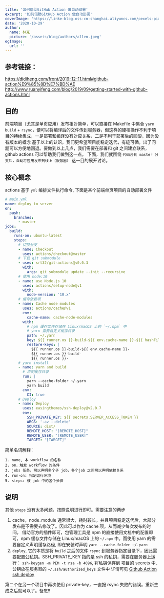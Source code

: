 ```yaml
---
title: '如何借助GitHub Action 做自动部署'
excerpt: '如何借助GitHub Action 做自动部署'
coverImage: 'https://linke-blog.oss-cn-shanghai.aliyuncs.com/pexels-pixabay-163036%20%281%29.jpg'
date: '2020-10-29'
author:
  name: 林克 
  picture: '/assets/blog/authors/allen.jpeg'
ogImage:
  url: ''
---
```


## 参考链接：
https://didiheng.com/front/2019-12-11.html#github-action%E9%85%8D%E7%BD%AE
http://www.ruanyifeng.com/blog/2019/09/getting-started-with-github-actions.html

## 目的
  前端项目（尤其是单页应用）发布相对简单，可以直接在 Makefile 中集合 `yarn build` + `rsync`，便可以将编译后的文件传到服务器，但这样的硬核操作不利于项目的持续集成，一是部署和编译没有对应关系，二是不利于部署后的回滚，因为没有版本的概念
  基于以上的认识，我们更希望项目能稳定迭代，有迹可循，出了问题可以方便地回退。要做到以上几点，我们需要在部署和 git 之间建立联系，github actions 可以帮助我们做到这一点。
  下面，我们就围绕 `代码合到 master 分支后，自动将应用发布到线上（服务器）` 这一目的展开讨论。

## 核心概念
  actions 基于 `yml` 编排文件执行命令, 下面是某个前端单页项目的自动部署文件

  ```yml
  # main.yml
  name: deploy to server
  on:
    push:
      branches:
        - master
  jobs:
    build:
      runs-on: ubuntu-latest
      steps:
        # 切换分支
        - name: Checkout
          uses: actions/checkout@master
        # 下载 git submodule
        - uses: srt32/git-actions@v0.0.3
          with:
            args: git submodule update --init --recursive
        # 使用 node:10
        - name: use Node.js 10
          uses: actions/setup-node@v1
          with:
            node-version: '10.x'
        # 缓存依赖项
        - name: Cache node modules
          uses: actions/cache@v1
          env:
            cache-name: cache-node-modules
          with:
            # npm 缓存文件存储在 Linux/macOS 上的 `~/.npm` 中
            # yarn 需要自定义缓存目录
            path: ~/.yarn
            key: ${{ runner.os }}-build-${{ env.cache-name }}-${{ hashFiles('**/yarn.lock') }}
            restore-keys: |
              ${{ runner.os }}-build-${{ env.cache-name }}-
              ${{ runner.os }}-build-
              ${{ runner.os }}-
        # yarn install
        - name: yarn and build
          # 声明缓存目录
          run: |
            yarn --cache-folder ~/.yarn
            yarn build
          env:
            CI: true
        # Deploy
        - name: Deploy
          uses: easingthemes/ssh-deploy@v2.0.7
          env:
            SSH_PRIVATE_KEY: ${{ secrets.SERVER_ACCESS_TOKEN }}
            ARGS: '-av --delete'
            SOURCE: dist/
            REMOTE_HOST: "[REMOTE_HOST]"
            REMOTE_USER: "[REMOTE_USER]"
            TARGET: "[TARGET]"
  ```

  简单名词解释：

    1. name, 本 workflow 的名称  
    2. on，触发 workflow 的条件  
    3. jobs 任务，可以声明多个子 job，各个job 之间可以声明依赖关系  
    4. run-on: 指定运行环境  
    5. steps: 该 job 中的各个步骤  

## 说明
  其他 `steps` 没有太多问题，按照说明进行即可。需要注意的两步
  
  1. cache，node_module 通常很大，耗时较长，并且项目稳定迭代后，大部分发布是不需要去修改了。因此可以作为 cache 项，从而减少每次发布的时间。 借助官方的插件即可，包管理工具是 npm 的直接使用文档中的配置即可，npm 缓存文件存储在 Linux/macOS 上的 `~/.npm` 中。而使用 yarn 的需要自定义声明缓存路径, 即在安装时声明 `yarn --cache-folder ~/.yarn`
  2. `deploy`, 它的本质是将 `build` 之后的文件 `rsync` 到服务器指定目录下，因此需要配置公私钥。SSH_PRIVATE_KEY 指的是 ssh 的私钥，需要在服务器上运行： `ssh-keygen -m PEM -t rsa -b 4096`, 将私钥保存到 项目的 secrets 中, 公钥放在服务器的 `~/.ssh/authorized_keys` 文件中
  详情可见 [Github Action ssh deploy](https://github.com/marketplace/actions/ssh-deploy#configuration)

  第二个在另一个项目中再次使用 private-key，一直报 rsync 失败的错误。重新生成之后就可以了。备忘!!
